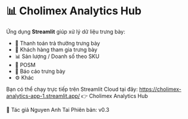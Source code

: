 # 📊 Cholimex Analytics Hub

Ứng dụng **Streamlit** giúp xử lý dữ liệu trưng bày:
- 💸 Thanh toán trả thưởng trưng bày
- 👥 Khách hàng tham gia trưng bày
- 📊 Sản lượng / Doanh số theo SKU
- 🧰 POSM
- 📑 Báo cáo trưng bày
- ⚙️ Khác

Bạn có thể chạy trực tiếp trên Streamlit Cloud tại đây: https://cholimex-analytics-app-1.streamlit.app/
👉 Cholimex Analytics Hub

👤 Tác giả
Nguyen Anh Tai
Phiên bản: v0.3

